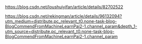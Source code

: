 https://blog.csdn.net/loushuiyifan/article/details/82702522

https://blog.csdn.net/rekingman/article/details/96132094?utm_medium=distribute.pc_relevant_t0.none-task-blog-BlogCommendFromMachineLearnPai2-1.channel_param&depth_1-utm_source=distribute.pc_relevant_t0.none-task-blog-BlogCommendFromMachineLearnPai2-1.channel_param